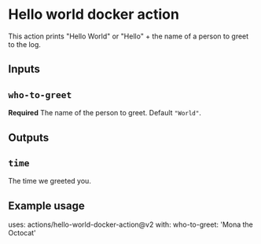 # Hello world docker action

This action prints "Hello World" or "Hello" + the name of a person to greet to the log.

## Inputs

## `who-to-greet`

**Required** The name of the person to greet. Default `"World"`.

## Outputs

## `time`

The time we greeted you.
 
## Example usage

uses: actions/hello-world-docker-action@v2
with:
  who-to-greet: 'Mona the Octocat'  

  

